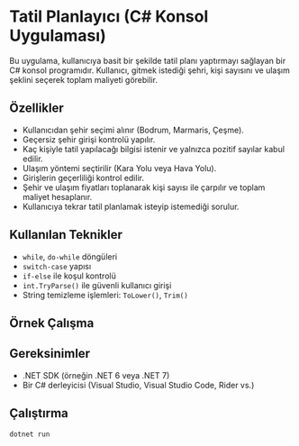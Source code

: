 ﻿# Tatil Planlayıcı (C# Konsol Uygulaması)

Bu uygulama, kullanıcıya basit bir şekilde tatil planı yaptırmayı sağlayan bir C# konsol programıdır. Kullanıcı, gitmek istediği şehri, kişi sayısını ve ulaşım şeklini seçerek toplam maliyeti görebilir.

## Özellikler

- Kullanıcıdan şehir seçimi alınır (Bodrum, Marmaris, Çeşme).
- Geçersiz şehir girişi kontrolü yapılır.
- Kaç kişiyle tatil yapılacağı bilgisi istenir ve yalnızca pozitif sayılar kabul edilir.
- Ulaşım yöntemi seçtirilir (Kara Yolu veya Hava Yolu).
- Girişlerin geçerliliği kontrol edilir.
- Şehir ve ulaşım fiyatları toplanarak kişi sayısı ile çarpılır ve toplam maliyet hesaplanır.
- Kullanıcıya tekrar tatil planlamak isteyip istemediği sorulur.

## Kullanılan Teknikler

- `while`, `do-while` döngüleri
- `switch-case` yapısı
- `if-else` ile koşul kontrolü
- `int.TryParse()` ile güvenli kullanıcı girişi
- String temizleme işlemleri: `ToLower()`, `Trim()`

## Örnek Çalışma


## Gereksinimler

- .NET SDK (örneğin .NET 6 veya .NET 7)
- Bir C# derleyicisi (Visual Studio, Visual Studio Code, Rider vs.)

## Çalıştırma

```bash
dotnet run
